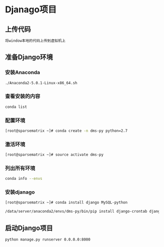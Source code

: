 # Djanago项目

## 上传代码

```bash
将window本地的代码上传到虚拟机上
```

## 准备Django环境

### 安装Anaconda

```bash
./Anaconda2-5.0.1-Linux-x86_64.sh
```

### 查看安装的内容

```bash
conda list
```

### 配置环境

```bash
[root@sparsematrix ~]# conda create -n dms-py python=2.7
```

### 激活环境

```bash
[root@sparsematrix ~]# source activate dms-py
```

### 列出所有环境

```bash
conda info --envs
```

### 安装djanago

```bash
[root@sparsematrix ~]# conda install django MySQL-python
```

```bash
/data/server/anaconda2/envs/dms-py/bin/pip install django-crontab django-tasks
```

## 启动Django项目

```base
python manage.py runserver 0.0.0.0:8000
```
